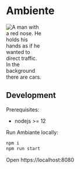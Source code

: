 # Ambiente

<img alt="A man with a red nose. He holds his hands as if he wanted to direct traffic. In the background there are cars." title="There is nothing to see here!" src="https://media.zottelig.ch/clown.jpg" style="max-width:100px;">

## Development

Prerequisites:
- nodejs >= 12

Run Ambiante locally:

```bash
npm i
npm run start
```

Open https://localhost:8080

